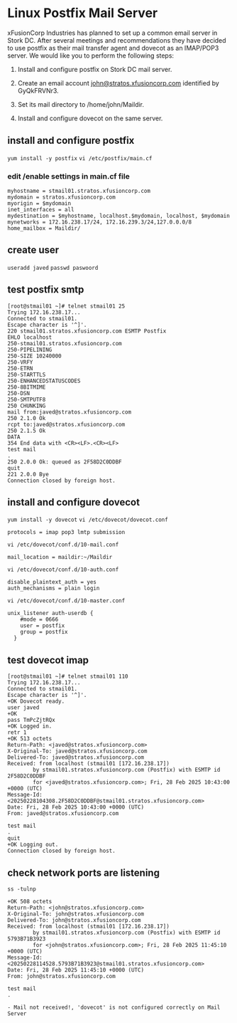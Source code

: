 # Linux Postfix Mail Server
xFusionCorp Industries has planned to set up a common email server in Stork DC. After several meetings and recommendations they have decided to use postfix as their mail transfer agent and dovecot as an IMAP/POP3 server. We would like you to perform the following steps:

1. Install and configure postfix on Stork DC mail server.

2. Create an email account john@stratos.xfusioncorp.com identified by GyQkFRVNr3.

3. Set its mail directory to /home/john/Maildir.

4. Install and configure dovecot on the same server.

## install and configure postfix
`yum install -y postfix`
`vi /etc/postfix/main.cf`
### edit /enable settings in main.cf file
```
myhostname = stmail01.stratos.xfusioncorp.com
mydomain = stratos.xfusioncorp.com
myorigin = $mydomain
inet_interfaces = all
mydestination = $myhostname, localhost.$mydomain, localhost, $mydomain
mynetworks = 172.16.238.17/24, 172.16.239.3/24,127.0.0.0/8
home_mailbox = Maildir/
```
## create user
`useradd javed`
`passwd paswoord`
## test postfix smtp
```
[root@stmail01 ~]# telnet stmail01 25
Trying 172.16.238.17...
Connected to stmail01.
Escape character is '^]'.
220 stmail01.stratos.xfusioncorp.com ESMTP Postfix
EHLO localhost
250-stmail01.stratos.xfusioncorp.com
250-PIPELINING
250-SIZE 10240000
250-VRFY
250-ETRN
250-STARTTLS
250-ENHANCEDSTATUSCODES
250-8BITMIME
250-DSN
250-SMTPUTF8
250 CHUNKING
mail from:javed@stratos.xfusioncorp.com
250 2.1.0 Ok
rcpt to:javed@stratos.xfusioncorp.com
250 2.1.5 Ok
DATA
354 End data with <CR><LF>.<CR><LF>
test mail
.
250 2.0.0 Ok: queued as 2F58D2C0DDBF
quit
221 2.0.0 Bye
Connection closed by foreign host.
```
## install and configure dovecot
`yum install -y dovecot`
`vi /etc/dovecot/dovecot.conf`
```
protocols = imap pop3 lmtp submission
```
`vi /etc/dovecot/conf.d/10-mail.conf`
```
mail_location = maildir:~/Maildir
```
`vi /etc/dovecot/conf.d/10-auth.conf`
```
disable_plaintext_auth = yes
auth_mechanisms = plain login
```
`vi /etc/dovecot/conf.d/10-master.conf`
```
unix_listener auth-userdb {
    #mode = 0666
    user = postfix
    group = postfix
  }
```
## test dovecot imap
```
[root@stmail01 ~]# telnet stmail01 110
Trying 172.16.238.17...
Connected to stmail01.
Escape character is '^]'.
+OK Dovecot ready.
user javed
+OK
pass TmPcZjtRQx
+OK Logged in.
retr 1
+OK 513 octets
Return-Path: <javed@stratos.xfusioncorp.com>
X-Original-To: javed@stratos.xfusioncorp.com
Delivered-To: javed@stratos.xfusioncorp.com
Received: from localhost (stmail01 [172.16.238.17])
        by stmail01.stratos.xfusioncorp.com (Postfix) with ESMTP id 2F58D2C0DDBF
        for <javed@stratos.xfusioncorp.com>; Fri, 28 Feb 2025 10:43:00 +0000 (UTC)
Message-Id: <20250228104308.2F58D2C0DDBF@stmail01.stratos.xfusioncorp.com>
Date: Fri, 28 Feb 2025 10:43:00 +0000 (UTC)
From: javed@stratos.xfusioncorp.com

test mail
.
quit
+OK Logging out.
Connection closed by foreign host.
```
## check network ports are listening
`ss -tulnp`


```
+OK 508 octets
Return-Path: <john@stratos.xfusioncorp.com>
X-Original-To: john@stratos.xfusioncorp.com
Delivered-To: john@stratos.xfusioncorp.com
Received: from localhost (stmail01 [172.16.238.17])
        by stmail01.stratos.xfusioncorp.com (Postfix) with ESMTP id 5793B71B3923
        for <john@stratos.xfusioncorp.com>; Fri, 28 Feb 2025 11:45:10 +0000 (UTC)
Message-Id: <20250228114528.5793B71B3923@stmail01.stratos.xfusioncorp.com>
Date: Fri, 28 Feb 2025 11:45:10 +0000 (UTC)
From: john@stratos.xfusioncorp.com

test mail
.
```

`- Mail not received!, 'dovecot' is not configured correctly on Mail Server`